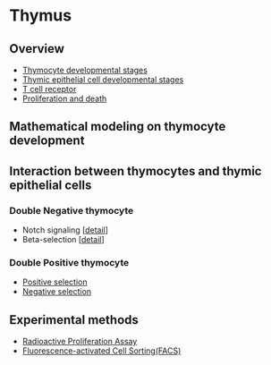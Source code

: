 # Thymus
## Overview
* [Thymocyte developmental stages](/overview/thymocte_developmental_stages.md)
* [Thymic epithelial cell developmental stages](/overview/tec_developmental_stages.md)
* [T cell receptor](/overview/t_cell_receptor.md)
* [Proliferation and death](/overview/proliferation_and_death.md)

## Mathematical modeling on thymocyte development


## Interaction between thymocytes and thymic epithelial cells
### Double Negative thymocyte
* Notch signaling [[detail](/interaction/dn/notch_signaling.md)]
* Beta-selection [[detail](/interaction/dn/beta-selection.md)]

### Double Positive thymocyte
* [Positive selection]()
* [Negative selection]()

## Experimental methods
* [Radioactive Proliferation Assay](/experimenttal_methods/radioactive_proliferation_assay.md)
* [Fluorescence-activated Cell Sorting(FACS)](/experimenttal_methods/fluorescence_activated_cell_sorting.md)
